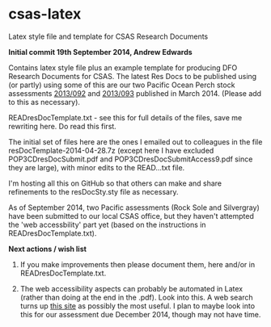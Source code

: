 csas-latex
==========

Latex style file and template for CSAS Research Documents

__Initial commit 19th September 2014, Andrew Edwards__

Contains latex style file plus an example template for producing DFO Research Documents for CSAS. The latest Res Docs to be published using (or partly) using some of this are our two Pacific Ocean Perch stock assessments [2013/092](http://www.dfo-mpo.gc.ca/csas-sccs/publications/resdocs-docrech/2013/2013_092-eng.html) and [2013/093](http://www.dfo-mpo.gc.ca/csas-sccs/publications/resdocs-docrech/2013/2013_093-eng.html) published in March 2014. (Please add to this as necessary).

READresDocTemplate.txt - see this for full details of the files, save me rewriting here. Do read this first.

The initial set of files here are the ones I emailed out to colleagues in the file resDocTemplate-2014-04-28.7z (except here I have excluded POP3CDresDocSubmit.pdf and POP3CDresDocSubmitAccess9.pdf since they are large), with minor edits to the READ...txt file.

I'm hosting all this on GitHub so that others can make and share refinements to the resDocSty.sty file as necessary.

As of September 2014, two Pacific assessments (Rock Sole and Silvergray) have been submitted to our local CSAS office, but they haven't attempted the 'web accessbility' part yet (based on the instructions in READresDocTemplate.txt). 


__Next actions / wish list__

1. If you make improvements then please document them, here and/or in READresDocTemplate.txt.  

2. The web accessibility aspects can probably be automated in Latex (rather than doing at the end in the .pdf). Look into this. A web search turns up 
[this site](http://tex.stackexchange.com/questions/124291/revisiting-producing-structured-pdfs-from-latex) as possibly the most useful. I plan to maybe look into this for our assessment due December 2014, though may not have time. 


